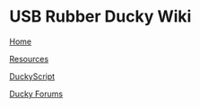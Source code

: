 # USB Rubber Ducky Wiki

[Home](index.md)

[Resources](resources.md)

[DuckyScript](duckyscript.md)

[Ducky Forums](https://forums.hak5.org/index.php?/forum/56-usb-rubber-ducky/)